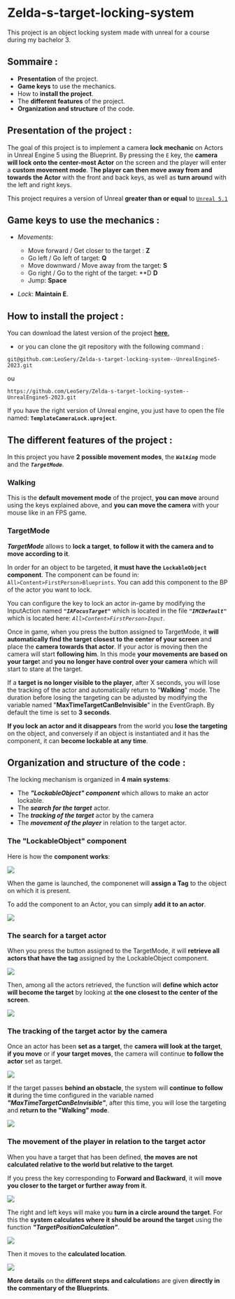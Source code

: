# Zelda-s-target-locking-system

This project is an object locking system made with unreal for a course during my bachelor 3.

## Sommaire :

- **Presentation** of the project.
- **Game keys** to use the mechanics.
- How to **install the project**.
- The **different features** of the project.
- **Organization and structure** of the code.

## Presentation of the project :

The goal of this project is to implement a camera **lock mechanic** on Actors in Unreal Engine 5 using the Blueprint. By pressing the `E` key, the **camera will lock onto the center-most Actor** on the screen and the player will enter a **custom movement mode**. T**he player can then move away from and towards the Actor** with the front and back keys, as well as **turn aroun**d with the left and right keys.

This project requires a version of Unreal **greater than or equal** to [`Unreal 5.1`](https://www.unrealengine.com/fr/download)

## Game keys to use the mechanics :

- *Movements*:
    - Move forward / Get closer to the target : **Z**
    - Go left / Go left of target: **Q**
    - Move downward / Move away from the target: **S**
    - Go right / Go to the right of the target: **D **D**
    - Jump: **Space**

- *Lock*: **Maintain E**.

## How to install the project :

You can download the latest version of the project [**here**.](https://github.com/LeoSery/Zelda-s-target-locking-system--UnrealEngine5-2023)

- or you can clone the git repository with the following command :
```
git@github.com:LeoSery/Zelda-s-target-locking-system--UnrealEngine5-2023.git
```
ou 
```
https://github.com/LeoSery/Zelda-s-target-locking-system--UnrealEngine5-2023.git
```

If you have the right version of Unreal engine, you just have to open the file named: **`TemplateCameraLock.uproject`**.

## The **different features** of the project :

In this project you have **2 possible movement modes**, the ***`Walking`*** mode and the ***`TargetMode`***. 

### Walking

This is the **default movement mode** of the project, **you can move** around using the keys explained above, and **you can move the camera** with your mouse like in an FPS game.

### TargetMode

***TargetMode*** allows to **lock a target**, **to follow it with the camera and to move according to it**.

In order for an object to be targeted, **it must have the `LockableObject` component**. The component can be found in: `All>Content>FirstPerson>Blueprints`. You can add this component to the BP of the actor you want to lock.

You can configure the key to lock an actor in-game by modifying the InputAction named ***`"IAFocusTarget"`*** which is located in the file ***`"IMCDefault"`*** which is located here: *`All>Content>FirstPerson>Input`*.

Once in game, when you press the button assigned to TargetMode, it **will automatically find the target closest to the center of your screen** and place the **camera towards that actor**. If your actor is moving then the camera will start **following him**. In this mode **your movements are based on your targe**t and **you no longer have control over your camera** which will start to stare at the target.

If a **target is no longer visible to the player**, after X seconds, you will lose the tracking of the actor and automatically return to "**Walking**" mode. The duration before losing the targeting can be adjusted by modifying the variable named "**MaxTimeTargetCanBeInvisible**" in the EventGraph. By default the time is set to **3 seconds**.

**If you lock an actor and it disappears** from the world you **lose the targeting** on the object, and conversely if an object is instantiated and it has the component, it can **become lockable at any time**.

## Organization and structure of the code :

The locking mechanism is organized in **4 main systems**:

- The ***"LockableObject" component*** which allows to make an actor lockable.
- The ***search for the target*** actor.
- The ***tracking of the target*** actor by the camera
- The ***movement of the player*** in relation to the target actor.

### The "LockableObject" component

Here is how the **component works**: 

![](https://i.imgur.com/Fghxifo.png)

When the game is launched, the componenet will **assign a Tag** to the object on which it is present.

To add the component to an Actor, you can simply **add it to an actor**.

![](https://i.imgur.com/1T9C9AT.png)

### The search for a target actor

When you press the button assigned to the TargetMode, it will **retrieve all actors that have the tag** assigned by the LockableObject component.

![](https://i.imgur.com/rxhu04P.png)

Then, among all the actors retrieved, the function will **define which actor will become the target** by looking at **the one closest to the center of the screen**.

![](https://i.imgur.com/4CfZZtq.png)


### The tracking of the target actor by the camera

Once an actor has been **set as a target**, the **camera will look at the target**, **if you move** or if **your target moves**, the camera will continue **to follow the actor** set as target.

![](https://i.imgur.com/YLCZOGX.png)

If the target passes **behind an obstacle**, the system will **continue to follow it** during the time configured in the variable named ***"MaxTimeTargetCanBeInvisible"***, after this time, you will lose the targeting and **return to the "Walking" mode**.

![](https://i.imgur.com/LQvDhds.png)


### The movement of the player in relation to the target actor

When you have a target that has been defined, **the moves are not calculated relative to the world but relative to the target**.

If you press the key corresponding to **Forward and Backward**, it will **move you closer to the target or further away from it**.

![](https://i.imgur.com/mRjz5dN.png)

The right and left keys will make you **turn in a circle around the target**. For this the **system calculates where it should be around the target** using the function ***"TargetPositionCalculation"***.

![](https://i.imgur.com/OIc84bM.png)

Then it moves to the **calculated location**.

![](https://i.imgur.com/Oip9eW3.png)

**More details** on the **different steps and calculation**s are given **directly in the commentary of the Blueprints**.